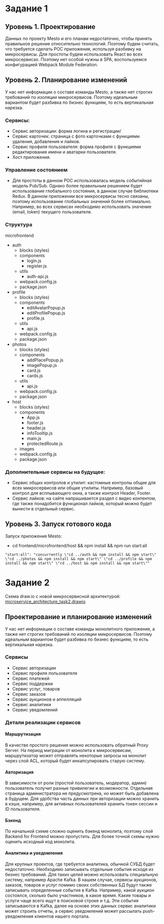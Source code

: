 # Задание 1

## Уровень 1. Проектирование
Данных по проекту Mesto и его планам недостаточно, чтобы принять правильное решение относительно технологий. Поэтому будем считать, что требуется сделать POC приложения, используя разбивку на микросервисы. 
Для простоты будем использовать React во всех микросервисах. Поэтому нет особой нужны в SPA, воспользуемся конфигурацией Webpack Module Federation.

## Уровень 2. Планирование изменений
У нас нет информации о составе команды Mesto, а также нет строгих требований по изоляции микросервисов. Поэтому идеальным вариантом будет разбивка по бизнес функциям, то есть вертикальная нарезка.

### Сервисы:
- Сервис авторизации: форма логина и регистрации/
- Сервис карточек: страница с фото карточками с функциями удаления, добавления и лайков.
- Сервис профиля пользователя: форма профиля с функциями редактирования имени и аватарки пользователя.
- Хост приложения.

### Управление состоянием
- Для простоты в данном POC использовалась модель событийная модель Pub/Sub. Однако более правильным решением будет использование глобального состояния, в данном случае библиотеки Redux. В данном приложении все микросервисы тесно связаны, поэтому использование глобальных значений более оптимально. Например, во всех сервисах необходимо использовать значение (email, token) текущего пользователя.

### Структура
microfrontend
 - auth
 	- blocks (styles)
 	- components
 		- login.js
 		- register.js
 	- utils
 		- auth-api.js
 	- webpack.config.js
 	- package.json
 - profile
  	- blocks (styles)
 	- components
 		- editAvatarPopup.js
 		- editProfilePopup.js
 		- profile.js
 	- utils
 		- api.js
 	- webpack.config.js
 	- package.json
 - photos
  	- blocks (styles)
 	- components
 		- addPlacePopup.js
 		- imagePopup.js
 		- card.js
 		- cards.js
 	- utils
 		- api.js
 	- webpack.config.js
 	- package.json
 - host
  	- blocks (styles)
 	- components
 		- App.js
 		- footer.js
 		- header.js
 		- infoTooltip.js
 		- main.js
 		- protectedRoute.js
 	- images
 	- webpack.config.js
 	- package.json 	

### Дополнительные сервисы на будущее:
- Сервис общих контролов и утилит: кастомные контролы общие для всех микросервисов или общие утилиты. Например, базовый контрол для всплывающего окна, а также контрол Header, Footer.
- Сервис лайков: на сайте напрашивается раздел с видео контентом, где также понадобится функционал лайков, который можно будет вынести в отдельный сервис.

## Уровень 3. Запуск готового кода
Запуск приложения Mesto:
- cd frontend/microfrontend/host && npm install && npm run start:all
```
"start:all": "concurrently \"cd ../auth && npm install && npm start\" \"cd ../photos && npm install && npm start\" \"cd ../profile && npm install && npm start\" \"cd ../host && npm install && npm start\""
```

# Задание 2

Схема draw.io c новой микросервисной архитектурой: [microservice_architecture_task2.drawio](microservice_architecture_task2.drawio)

##  Проектирование и планирование изменений
У нас нет информации о составе команды монолитного приложения, а также нет строгих требований по изоляции микросервисов. Поэтому идеальным вариантом будет разбивка по бизнес функциям, то есть вертикальная нарезка.

### Сервисы
- Сервис авторизации
- Сервис профиля пользователя
- Сервис платежей
- Сервис поддержки
- Сервис услуг, товаров
- Сервис заказов
- Сервис аукционов и аппелляций
- Сервис аналитики
- Сервис уведомлений

### Детали реализации сервисов
#### Маршрутизация 
В качестве простого решения можно использовать обратный Proxy Server. На период миграции от монолита к микросервисам, маршрутизатор может отправлять некоторые запросы на монолит через слой ACL, который будет инкапсулировать старую систему.

#### Авторизация
В зависимости от роли (простой пользователь, модератор, админ) пользователь получит разные привилегии и возможности. Отдельная страница администратора не предусмотрена, но может быть добавлена в будущем. Для удобства часть данных при авторизации можно хранить в кэше, например, для активных пользователей хранить токен сессии и ID пользователя.

#### Бэкенд
По начальной схеме сложно оценить бэкенд монолита, поэтому слой Backend for Frontend можно пропустить. Для более точной схемы нужно оценить исходный код монолита.

#### Аналитика и уведомления
Для крупных проектов, где требуется аналитика, обычной СУБД будет недостаточно. Необходимо записывать отдельные события исходя из бизнес требований. Для таких целей можно использовать специальную систему, например Apache Kafka. В нашем случае, сервисы аукционов, заказов, товаров и услуг помимо своих собственных БД будут также записывать определенные события в Kafka. Например, какой аукцион состоялся, сколько было участников, в какое время. Какие товары и услуги чаще всего ищут в поисковой строке и т.д. Эти события записываются в Kafka, далее на основе этих данных сервис аналитики может строить отчеты, а сервис уведомлений может рассылать push-уведомления клиентов нашего портала.

